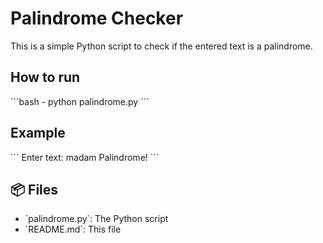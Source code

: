 # Palindrome Checker

This is a simple Python script to check if the entered text is a palindrome.

## How to run

\`\`\`bash - 
python palindrome.py
\`\`\`

## Example

\`\`\`
Enter text: madam 
Palindrome!
\`\`\`

## 📦 Files

- \`palindrome.py\`: The Python script
- \`README.md\`: This file
